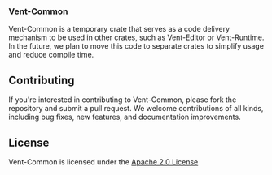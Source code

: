 ### Vent-Common

Vent-Common is a temporary crate that serves as a code delivery mechanism to be used in other crates, such as Vent-Editor or Vent-Runtime. In the future, we plan to move this code to separate crates to simplify usage and reduce compile time.

## Contributing

If you're interested in contributing to Vent-Common, please fork the repository and submit a pull request. We welcome
contributions of all kinds, including bug fixes, new features, and documentation improvements.

## License

Vent-Common is licensed under the [Apache 2.0 License](../../LICENSE)
